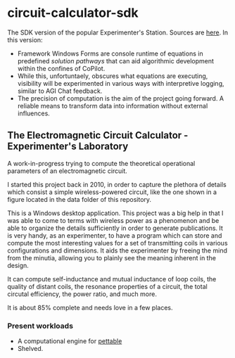 # circuit-calculator-sdk

The SDK version of the popular Experimenter's Station. Sources are [here](https://github.com/cartheur/circuitcalculator). In this version:

* Framework Windows Forms are console runtime of equations in predefined _solution pathways_ that can aid algorithmic development within the confines of CoPilot.
* While this, unfortuntaely, obscures what equations are executing, visibility will be experimented in various ways with interpretive logging, similar to AGI Chat feedback.
* The precision of computation is the aim of the project going forward. A reliable means to transform data into information without external influences.

## The Electromagnetic Circuit Calculator - Experimenter's Laboratory

A work-in-progress trying to compute the theoretical operational parameters of an electromagnetic circuit.

I started this project back in 2010, in order to capture the plethora of details which consist a simple wireless-powered circuit, like the one shown in a figure located in the data folder of this repository.

This is a Windows desktop application. This project was a big help in that I was able to come to terms with wireless power as a phenomenon and be able to organize the details sufficiently in order to generate publications. It is very handy, as an experimenter, to have a program which can store and compute the most interesting values for a set of transmitting coils in various configurations and dimensions. It aids the experimenter by freeing the mind from the minutia, allowing you to plainly see the meaning inherent in the design.

It can compute self-inductance and mutual inductance of loop coils, the quality of distant coils, the resonance properties of a circuit, the total circutal efficiency, the power ratio, and much more.

It is about 85% complete and needs love in a few places.

### Present workloads

* A computational engine for [pettable](https://github.com/Cartheur-Research/animals-pettable)
* Shelved.
